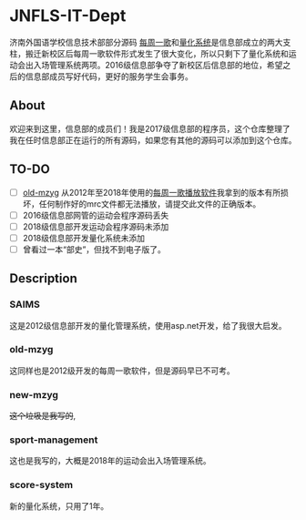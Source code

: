 # JNFLS-IT-Dept
济南外国语学校信息技术部部分源码
[每周一歌](#old-mzyg)和[量化系统](#saims)是信息部成立的两大支柱，搬迁新校区后每周一歌软件形式发生了很大变化，所以只剩下了量化系统和运动会出入场管理系统两项。2016级信息部争夺了新校区后信息部的地位，希望之后的信息部成员写好代码，更好的服务学生会事务。

## About
欢迎来到这里，信息部的成员们！我是2017级信息部的程序员，这个仓库整理了我在任时信息部正在运行的所有源码，如果您有其他的源码可以添加到这个仓库。  

## TO-DO
- [ ] [old-mzyg](/old-mzyg) 从2012年至2018年使用的[每周一歌播放软件](https://github.com/Ran-ying/JNFLS-IT-Dept/blob/main/old-mzyg/mzyg/%E6%AF%8F%E5%91%A8%E4%B8%80%E6%AD%8C.exe)我拿到的版本有所损坏，任何制作好的mrc文件都无法播放，请提交此文件的正确版本。  
- [ ] 2016级信息部网管的运动会程序源码丢失  
- [ ] 2018级信息部开发运动会程序源码未添加  
- [ ] 2018级信息部开发量化系统未添加  
- [ ] 曾看过一本“部史”，但找不到电子版了。  

## Description

### SAIMS
这是2012级信息部开发的量化管理系统，使用asp.net开发，给了我很大启发。  

### old-mzyg
这同样也是2012级开发的每周一歌软件，但是源码早已不可考。  

### new-mzyg
~~这个垃圾是我写的~~,  

### sport-management
这也是我写的，大概是2018年的运动会出入场管理系统。  

### score-system
新的量化系统，只用了1年。